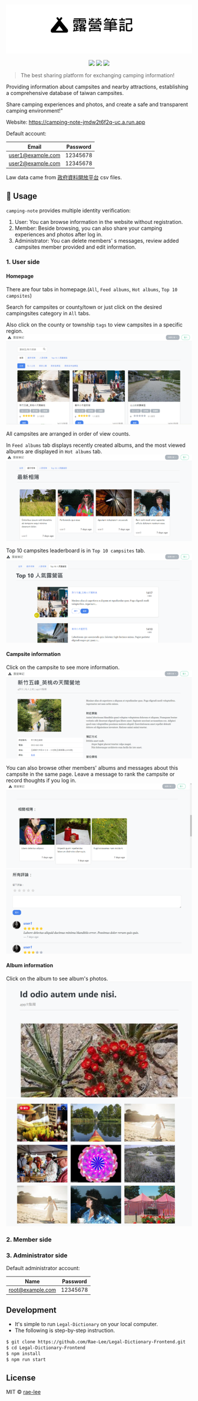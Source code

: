 <p align=center>
<img src="https://raw.githubusercontent.com/Rae-Lee/camping-note/main/logo.PNG">
</p>
<p align=center>
<a target="_blank" href="http://nodejs.org/download/" title="Node version"><img src="https://img.shields.io/badge/node.js-%3E=_6.0-green.svg"></a>
<a target="_blank" href="https://opensource.org/licenses/MIT" title="License: MIT"><img src="https://img.shields.io/badge/License-MIT-blue.svg"></a>
<a target="_blank" href="http://makeapullrequest.com" title="PRs Welcome"><img src="https://img.shields.io/badge/PRs-welcome-brightgreen.svg"></a>
</p>



> The best sharing platform for exchanging camping information!

Providing information about campsites and nearby attractions, establishing a comprehensive database of taiwan campsites. 

Share camping experiences and photos, and create a safe and transparent camping environment!"

Website: https://camping-note-jmdw2t6f2q-uc.a.run.app

Default account:

| Email  |  Password |                                                                                                                                               
| ----- |---------- | 
| user1@example.com | 12345678  |
| user2@example.com | 12345678  |


Law data came from [政府資料開放平台](https://data.gov.tw/dataset/132066) csv files.


## :flower_playing_cards: Usage

`camping-note` provides multiple identity verification:

1. User: You can browse information in the website without registration.
2. Member: Beside browsing, you can also share your camping experiences and photos after log in.
3. Administrator: You can delete members' s messages, review added campsites member provided and edit information.

### 1. User side

#### Homepage

There are four tabs in homepage.(`All`, `Feed albums`, `Hot albums`, `Top 10 campsites`)

Search for campsites or county/town or just click on the desired campingsites category in `All` tabs.

Also click on the county or township `tags` to view campsites in a specific region.
![](/public/stylesheets/homepage.PNG)

All campsites are arranged in order of view counts.

In `Feed albums` tab displays recently created albums, and the most viewed albums are displayed in `Hot albums` tab.
![](/public/stylesheets/feed-albums.PNG)

Top 10 campsites leaderboard is in `Top 10 campsites` tab.
![](/public/stylesheets/top-campsites.PNG)


#### Campsite information

Click on the campsite to see more information.
![](/public/stylesheets/campsite.PNG)

You can also browse other members' albums and messages about this campsite in the same page.
Leave a message to rank the campsite or record thoughts if you log in. 
![](/public/stylesheets/relate-albums.PNG)
![](/public/stylesheets/messages.PNG)

#### Album information

Click on the album to see album's photos.
![](/public/stylesheets/album-title.PNG)
![](/public/stylesheets/album-photo.PNG)

### 2. Member side

### 3. Administrator side

Default administrator account:

| Name  |  Password |                                                                                                                                               
| ----- |---------- | 
| root@example.com  | 12345678  |




## Development


* It's simple to run `Legal-Dictionary` on your local computer.  
* The following is step-by-step instruction.

```
$ git clone https://github.com/Rae-Lee/Legal-Dictionary-Frontend.git
$ cd Legal-Dictionary-Frontend
$ npm install
$ npm run start
```

## License

MIT © [rae-lee](https://github.com/rae-lee)
